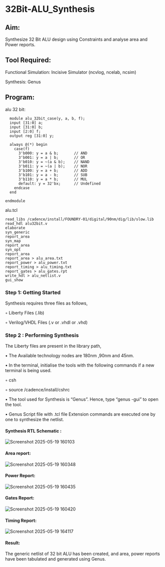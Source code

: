 # 32Bit-ALU_Synthesis

## Aim:

Synthesize 32 Bit ALU design using Constraints and analyse area and Power reports.

## Tool Required:

Functional Simulation: Incisive Simulator (ncvlog, ncelab, ncsim)

Synthesis: Genus

## Program:
 alu 32 bit:
```
  module alu_32bit_case(y, a, b, f);
  input [31:0] a;
  input [31:0] b;
  input [2:0] f;
  output reg [31:0] y;

  always @(*) begin
    case(f)
      3'b000: y = a & b;       // AND
      3'b001: y = a | b;       // OR
      3'b010: y = ~(a & b);    // NAND
      3'b011: y = ~(a | b);    // NOR
      3'b100: y = a + b;       // ADD
      3'b101: y = a - b;       // SUB
      3'b110: y = a * b;       // MUL
      default: y = 32'bx;      // Undefined
    endcase
  end

endmodule
```
 alu.tcl

 ```
read_libs /cadence/install/FOUNDRY-01/digital/90nm/dig/lib/slow.lib
read_hdl alu32bit.v
elaborate
syn_generic
report_area
syn_map
report_area
syn_opt
report_area 
report_area > alu_area.txt
report_power > alu_power.txt
report_timing > alu_timing.txt
report_gates > alu_gates.rpt
write_hdl > alu_netlist.v
gui_show

```


### Step 1: Getting Started

Synthesis requires three files as follows,

◦ Liberty Files (.lib)

◦ Verilog/VHDL Files (.v or .vhdl or .vhd)

### Step 2 : Performing Synthesis

The Liberty files are present in the library path,

• The Available technology nodes are 180nm ,90nm and 45nm.

• In the terminal, initialise the tools with the following commands if a new terminal is being
used.

◦ csh

◦ source /cadence/install/cshrc

• The tool used for Synthesis is “Genus”. Hence, type “genus -gui” to open the tool.

• Genus Script file with .tcl file Extension commands are executed one by one to synthesize the netlist.

#### Synthesis RTL Schematic :

![Screenshot 2025-05-19 160103](https://github.com/user-attachments/assets/eafef6d1-ee06-4f5b-827f-bab702927d2d)


#### Area report:

![Screenshot 2025-05-19 160348](https://github.com/user-attachments/assets/cade5d56-7130-41a1-8c78-cc628cfc3e83)

#### Power Report:

![Screenshot 2025-05-19 160435](https://github.com/user-attachments/assets/805df2c4-220f-47a8-90b2-2779ae95b746)


#### Gates Report:

![Screenshot 2025-05-19 160420](https://github.com/user-attachments/assets/6a4da0d1-630a-46b2-81b5-e566af05f684)

#### Timing Report:

![Screenshot 2025-05-19 164117](https://github.com/user-attachments/assets/fb912df5-2cc8-49b4-8faa-b5f6c5ce0815)


#### Result: 

The generic netlist of 32 bit ALU  has been created, and area, power reports have been tabulated and generated using Genus.
